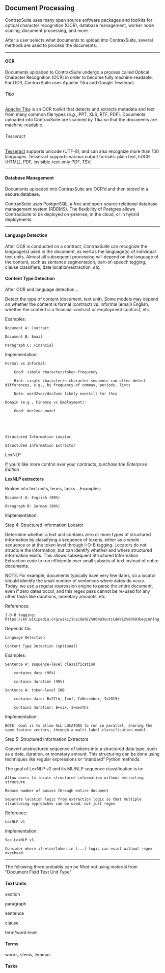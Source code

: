 ## Document Processing

ContraxSuite uses many open source software packages and toolkits for optical character recognition (OCR), database management, worker node scaling, document processing, and more.

After a user selects what documents to upload into ContraxSuite, several methods are used to process the documents.

---

#### OCR

Documents uploaded to ContraxSuite undergo a process called Optical Character Recognition (OCR) in order to become fully machine-readable. For OCR, ContraxSuite uses Apache Tika and Google Tesseract.

###### Tika

[Apache Tika](https://tika.apache.org/1.23/gettingstarted.html) is an OCR toolkit that detects and extracts metadata and text from many common file types (*e.g.*, PPT, XLS, RTF, PDF). Documents uploaded into ContraxSuite are scanned by Tika so that the documents are machine-readable.

###### Tesseract

[Tesseract](https://github.com/tesseract-ocr/tesseract) supports unicode (UTF-8), and can also recognize more than 100 languages. Tesseract supports various output formats: plain text, hOCR (HTML), PDF, invisible-text-only PDF, TSV.

---

#### Database Management

Documents uploaded into ContraxSuite are OCR'd and then stored in a secure database.

ContraxSuite uses PostgreSQL, a free and open-source relational database management system (RDBMS). The flexibility of Postgres allows ContraxSuite to be deployed on-premise, in the cloud, or in hybrid deployments.

---

#### Language Detection

After OCR is conducted on a contract, ContraxSuite can recognize the language(s) used in the document, as well as the language(s) of individual text units. Almost all subsequent processing will depend on the language of the content, such as sentence segmentation, part-of-speech tagging, clause classifiers, date location/extraction, *etc.*

#### Content Type Detection

After OCR and language detection...

Detect the type of content (document, text unit). Some models may depend on whether the content is formal (contract) vs. informal (email) English, whether the content is a financial contract or employment contract, etc.

Examples:

    Document A: Contract

    Document B: Email

    Paragraph C: Financial


Implementation:

    Formal vs Informal:

        Good: simple character/token frequency

        Hint: single character/n-character sequence can often detect differences, e.g., by frequency of commas, periods, lists

        Note: word2vec/doc2vec likely overkill for this

    Domain (e.g., Finance vs Employment):

        Good: doc2vec model





    Structured Information Locator

    Structured Information Extractor

LexNLP





If you'd like more control over your contracts, *purchase the Enterprise Edition*


**LexNLP extractors**
 
Broken into text units, terms, tasks...
Examples:

    Document A: English (80%)

    Paragraph B: German (90%)

 

Implementation:





Step 4: Structured Information Locator

Determine whether a text unit contains zero or more types of structured information by classifying a sequence of tokens, either as a whole sequence or at the token level through I-O-B tagging. Locators do not structure the information, but can identify whether and where structured information exists. This allows subsequent Structured Information Extraction code to run efficiently over small subsets of text instead of entire documents.

NOTE: For example, documents typically have very few dates, so a locator should identify the small number of sentences where dates do occur. Today, we use a regular expression engine to parse the entire document, even if zero dates occur, and this regex pass cannot be re-used for any other tasks like durations, monetary amounts, etc.

References:

    I-O-B tagging: https://en.wikipedia.org/wiki/Inside%E2%80%93outside%E2%80%93beginning_(tagging)

Depends On:

    Language Detection

    Content Type Detection (optional)

Examples:

    Sentence A: sequence-level classification

        contains date (90%)

        contains duration (90%)

    Sentence A: token-level IOB

        contains date: B=27th, I=of, I=December, I=2019)

        contains duration: B=six, I=months


Implementation:

    NOTE: Goal is to allow ALL LOCATORS to run in parallel, sharing the same feature vectors, through a multi-label classification model.

Step 5: Structured Information Extractors

Convert unstructured sequence of tokens into a structured data type, such as a date, duration, or monetary amount. This structuring can be done using techniques like regular expressions or “standard” Python methods.

 

The goal of LexNLP v2 and its ML/NLP sequence classification is to:

    Allow users to locate structured information without extracting structure

    Reduce number of passes through entire document

    Separate location logic from extraction logic so that multiple structuring approaches can be used, not just regex


Reference:

    LexNLP v1

Implementation:

    See LexNLP v1.

    Consider where if-else/token in [...] logic can exist without regex overhead.


---

The following three probably can be filled out using material from "Document Field Text Unit Type"

#### Text Units

section

paragraph

sentence

clause

term/word-level

#### Terms

words, stems, lemmas

#### Tasks